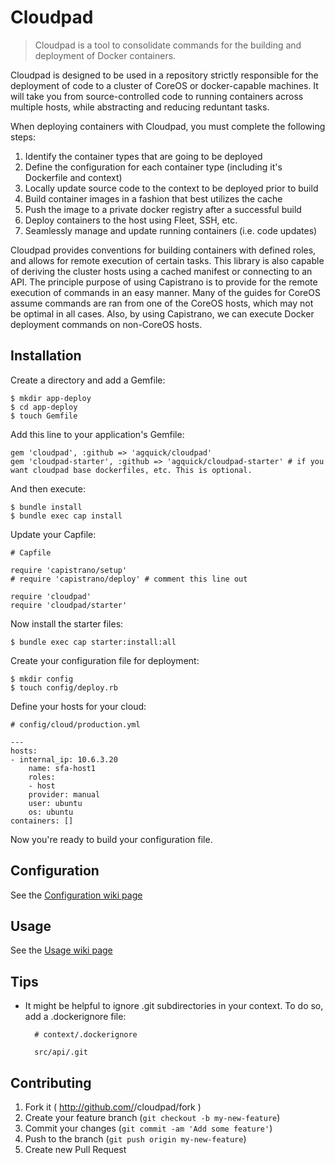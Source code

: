 # Cloudpad

> Cloudpad is a tool to consolidate commands for the building and deployment of Docker containers.

Cloudpad is designed to be used in a repository strictly responsible for the deployment of code to a cluster of CoreOS or docker-capable machines. It will take you from source-controlled code to running containers across multiple hosts, while abstracting and reducing reduntant tasks.

When deploying containers with Cloudpad, you must complete the following steps:

1. Identify the container types that are going to be deployed
2. Define the configuration for each container type (including it's Dockerfile and context)
3. Locally update source code to the context to be deployed prior to build
4. Build container images in a fashion that best utilizes the cache
5. Push the image to a private docker registry after a successful build
6. Deploy containers to the host using Fleet, SSH, etc.
7. Seamlessly manage and update running containers (i.e. code updates)

Cloudpad provides conventions for building containers with defined roles, and allows for remote execution of certain tasks. This library is also capable of deriving the cluster hosts using a cached manifest or connecting to an API. The principle purpose of using Capistrano is to provide for the remote execution of commands in an easy manner. Many of the guides for CoreOS assume commands are ran from one of the CoreOS hosts, which may not be optimal in all cases. Also, by using Capistrano, we can execute Docker deployment commands on non-CoreOS hosts.

## Installation

Create a directory and add a Gemfile:

    $ mkdir app-deploy
    $ cd app-deploy
    $ touch Gemfile

Add this line to your application's Gemfile:

    gem 'cloudpad', :github => 'agquick/cloudpad'
    gem 'cloudpad-starter', :github => 'agquick/cloudpad-starter' # if you want cloudpad base dockerfiles, etc. This is optional.

And then execute:

    $ bundle install
    $ bundle exec cap install

Update your Capfile:

    # Capfile

    require 'capistrano/setup'
    # require 'capistrano/deploy' # comment this line out

    require 'cloudpad'
    require 'cloudpad/starter'

Now install the starter files:

    $ bundle exec cap starter:install:all

Create your configuration file for deployment:

    $ mkdir config
    $ touch config/deploy.rb

Define your hosts for your cloud:

    # config/cloud/production.yml

    ---
    hosts:
    - internal_ip: 10.6.3.20
    	name: sfa-host1
    	roles:
    	- host
    	provider: manual
    	user: ubuntu
    	os: ubuntu
    containers: []

Now you're ready to build your configuration file.

## Configuration

See the [Configuration wiki page](https://github.com/agquick/cloudpad/blob/master/docs/Configuration.md)

## Usage

See the [Usage wiki page](https://github.com/agquick/cloudpad/blob/master/docs/Usage.md)

## Tips

* It might be helpful to ignore .git subdirectories in your context. To do so, add a .dockerignore file:

		# context/.dockerignore

		src/api/.git

## Contributing

1. Fork it ( http://github.com/<my-github-username>/cloudpad/fork )
2. Create your feature branch (`git checkout -b my-new-feature`)
3. Commit your changes (`git commit -am 'Add some feature'`)
4. Push to the branch (`git push origin my-new-feature`)
5. Create new Pull Request
